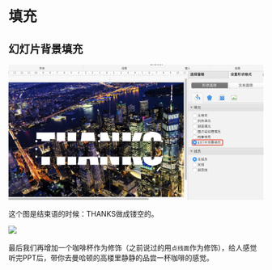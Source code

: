 # 填充

## 幻灯片背景填充

![](assets/ppt-filling-by-background.png)

这个图是结束语的时候：THANKS做成镂空的。

![](assets/ppt-ending-design-thanks.png)

最后我们再增加一个咖啡杯作为修饰（之前说过的用``点线面``作为修饰），给人感觉听完PPT后，带你去曼哈顿的高楼里静静的品尝一杯咖啡的感觉。
